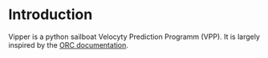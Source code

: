 # Introduction

Vipper is a python sailboat Velocyty Prediction Programm (VPP).
It is largely inspired by the [ORC documentation](https://orc.staging.daytwo.no/uploads/files/Rules-Regulations/ORC-VPP-Documentation-2022.pdf).
